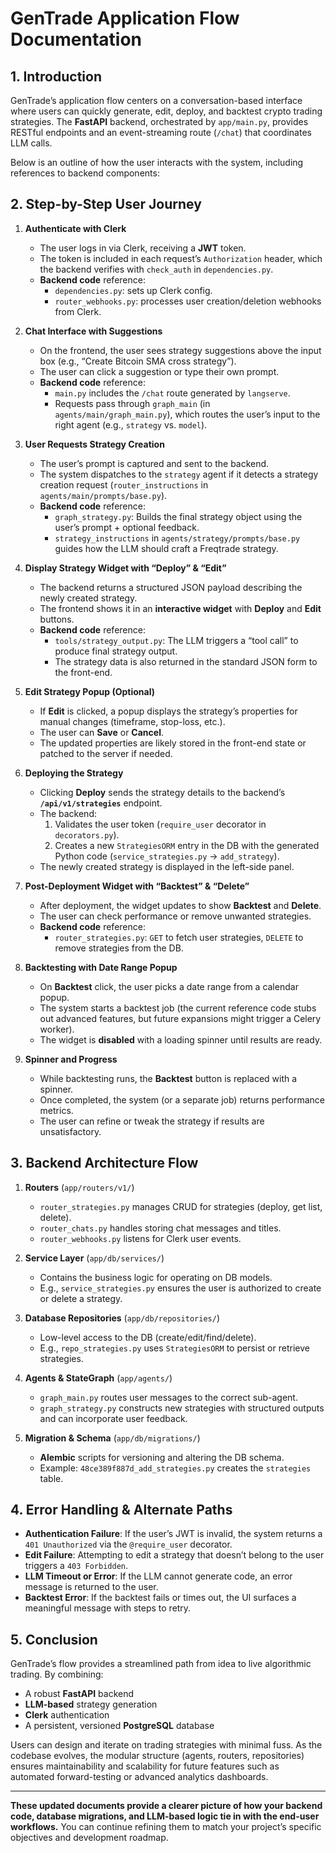 # GenTrade Application Flow Documentation

## 1. Introduction

GenTrade’s application flow centers on a conversation-based interface where users can quickly generate, edit, deploy, and backtest crypto trading strategies. The **FastAPI** backend, orchestrated by `app/main.py`, provides RESTful endpoints and an event-streaming route (`/chat`) that coordinates LLM calls.

Below is an outline of how the user interacts with the system, including references to backend components:

## 2. Step-by-Step User Journey

1. **Authenticate with Clerk**

   - The user logs in via Clerk, receiving a **JWT** token.
   - The token is included in each request’s `Authorization` header, which the backend verifies with `check_auth` in `dependencies.py`.
   - **Backend code** reference:
     - `dependencies.py`: sets up Clerk config.
     - `router_webhooks.py`: processes user creation/deletion webhooks from Clerk.

2. **Chat Interface with Suggestions**

   - On the frontend, the user sees strategy suggestions above the input box (e.g., “Create Bitcoin SMA cross strategy”).
   - The user can click a suggestion or type their own prompt.
   - **Backend code** reference:
     - `main.py` includes the `/chat` route generated by `langserve`.
     - Requests pass through `graph_main` (in `agents/main/graph_main.py`), which routes the user’s input to the right agent (e.g., `strategy` vs. `model`).

3. **User Requests Strategy Creation**

   - The user’s prompt is captured and sent to the backend.
   - The system dispatches to the `strategy` agent if it detects a strategy creation request (`router_instructions` in `agents/main/prompts/base.py`).
   - **Backend code** reference:
     - `graph_strategy.py`: Builds the final strategy object using the user’s prompt + optional feedback.
     - `strategy_instructions` in `agents/strategy/prompts/base.py` guides how the LLM should craft a Freqtrade strategy.

4. **Display Strategy Widget with “Deploy” & “Edit”**

   - The backend returns a structured JSON payload describing the newly created strategy.
   - The frontend shows it in an **interactive widget** with **Deploy** and **Edit** buttons.
   - **Backend code** reference:
     - `tools/strategy_output.py`: The LLM triggers a “tool call” to produce final strategy output.
     - The strategy data is also returned in the standard JSON form to the front-end.

5. **Edit Strategy Popup (Optional)**

   - If **Edit** is clicked, a popup displays the strategy’s properties for manual changes (timeframe, stop-loss, etc.).
   - The user can **Save** or **Cancel**.
   - The updated properties are likely stored in the front-end state or patched to the server if needed.

6. **Deploying the Strategy**

   - Clicking **Deploy** sends the strategy details to the backend’s **`/api/v1/strategies`** endpoint.
   - The backend:
     1. Validates the user token (`require_user` decorator in `decorators.py`).
     2. Creates a new `StrategiesORM` entry in the DB with the generated Python code (`service_strategies.py` → `add_strategy`).
   - The newly created strategy is displayed in the left-side panel.

7. **Post-Deployment Widget with “Backtest” & “Delete”**

   - After deployment, the widget updates to show **Backtest** and **Delete**.
   - The user can check performance or remove unwanted strategies.
   - **Backend code** reference:
     - `router_strategies.py`: `GET` to fetch user strategies, `DELETE` to remove strategies from the DB.

8. **Backtesting with Date Range Popup**

   - On **Backtest** click, the user picks a date range from a calendar popup.
   - The system starts a backtest job (the current reference code stubs out advanced features, but future expansions might trigger a Celery worker).
   - The widget is **disabled** with a loading spinner until results are ready.

9. **Spinner and Progress**
   - While backtesting runs, the **Backtest** button is replaced with a spinner.
   - Once completed, the system (or a separate job) returns performance metrics.
   - The user can refine or tweak the strategy if results are unsatisfactory.

## 3. Backend Architecture Flow

1. **Routers** (`app/routers/v1/`)

   - `router_strategies.py` manages CRUD for strategies (deploy, get list, delete).
   - `router_chats.py` handles storing chat messages and titles.
   - `router_webhooks.py` listens for Clerk user events.

2. **Service Layer** (`app/db/services/`)

   - Contains the business logic for operating on DB models.
   - E.g., `service_strategies.py` ensures the user is authorized to create or delete a strategy.

3. **Database Repositories** (`app/db/repositories/`)

   - Low-level access to the DB (create/edit/find/delete).
   - E.g., `repo_strategies.py` uses `StrategiesORM` to persist or retrieve strategies.

4. **Agents & StateGraph** (`app/agents/`)

   - `graph_main.py` routes user messages to the correct sub-agent.
   - `graph_strategy.py` constructs new strategies with structured outputs and can incorporate user feedback.

5. **Migration & Schema** (`app/db/migrations/`)
   - **Alembic** scripts for versioning and altering the DB schema.
   - Example: `48ce389f887d_add_strategies.py` creates the `strategies` table.

## 4. Error Handling & Alternate Paths

- **Authentication Failure**: If the user’s JWT is invalid, the system returns a `401 Unauthorized` via the `@require_user` decorator.
- **Edit Failure**: Attempting to edit a strategy that doesn’t belong to the user triggers a `403 Forbidden`.
- **LLM Timeout or Error**: If the LLM cannot generate code, an error message is returned to the user.
- **Backtest Error**: If the backtest fails or times out, the UI surfaces a meaningful message with steps to retry.

## 5. Conclusion

GenTrade’s flow provides a streamlined path from idea to live algorithmic trading. By combining:

- A robust **FastAPI** backend
- **LLM-based** strategy generation
- **Clerk** authentication
- A persistent, versioned **PostgreSQL** database

Users can design and iterate on trading strategies with minimal fuss. As the codebase evolves, the modular structure (agents, routers, repositories) ensures maintainability and scalability for future features such as automated forward-testing or advanced analytics dashboards.

---

**These updated documents provide a clearer picture of how your backend code, database migrations, and LLM-based logic tie in with the end-user workflows.** You can continue refining them to match your project’s specific objectives and development roadmap.
